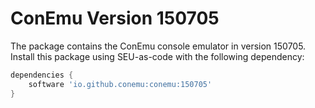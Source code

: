 ConEmu Version 150705
=====================

The package contains the ConEmu console emulator in version 150705. Install this
package using SEU-as-code with the following dependency:
```groovy
dependencies {
    software 'io.github.conemu:conemu:150705'
}
```
